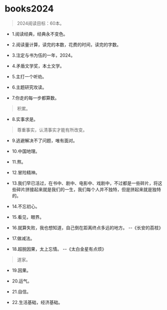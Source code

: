 # books2024

>2024阅读目标：60本。

- 1.阅读经典，经典永不变色。

- 2.阅读量计算，读完的本数，花费的时间，读完的字数。

- 3.注定与书为伍的一年，2024。

- 4.矛盾文学奖，本土文学。

- 5.主打一个听劝。

- 6.主题研究攻读。

- 7.你走的每一步都算数。

>积累。

- 8.实事求是。

>尊重事实，认清事实才能有所改变。

- 9.逃避解决不了问题，唯有面对。

- 10.中国地理。

- 11.熬。

- 12.冒险精神。

- 13.我们早已活过，在书中、剧中、电影中、戏剧中，不过都是一些碎片，将这些碎片拼接起来就是我们的一生，我们每个人并不独特，但是拼起来就是独特的。

- 14.不忘初心。

- 15.看见，眼界。

- 16.就算失败，我也想知道，自己倒在距离终点多远的地方。 --《长安的荔枝》

- 17.做减法。

- 18.超脱因果，太上忘情。 --《太白金星有点烦》

>道家。

- 19.因果。

- 20.运气。

- 21.自信。

- 22.生活基础，经济基础。
